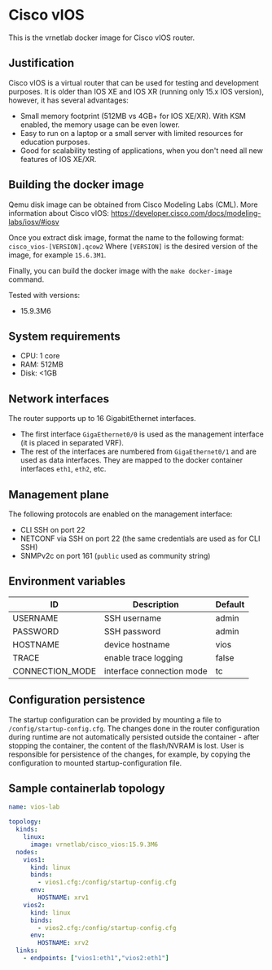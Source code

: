 # Cisco vIOS

This is the vrnetlab docker image for Cisco vIOS router.

## Justification

Cisco vIOS is a virtual router that can be used for testing and development purposes.
It is older than IOS XE and IOS XR (running only 15.x IOS version), however, it has several advantages:

- Small memory footprint (512MB vs 4GB+ for IOS XE/XR). With KSM enabled, the memory usage can be even lower.
- Easy to run on a laptop or a small server with limited resources for education purposes.
- Good for scalability testing of applications, when you don't need all new features of IOS XE/XR.

## Building the docker image

Qemu disk image can be obtained from Cisco Modeling Labs (CML).
More information about Cisco vIOS:
<https://developer.cisco.com/docs/modeling-labs/iosv/#iosv>

Once you extract disk image, format the name to the following format:
`cisco_vios-[VERSION].qcow2`
Where `[VERSION]` is the desired version of the image, for example `15.6.3M1`.

Finally, you can build the docker image with the `make docker-image` command.

Tested with versions:

- 15.9.3M6

## System requirements

- CPU: 1 core
- RAM: 512MB
- Disk: <1GB

## Network interfaces

The router supports up to 16 GigabitEthernet interfaces.

- The first interface `GigaEthernet0/0` is used as the management interface (it is placed in separated VRF).
- The rest of the interfaces are numbered from `GigaEthernet0/1` and are used as data interfaces.
  They are mapped to the docker container interfaces `eth1`, `eth2`, etc.

## Management plane

The following protocols are enabled on the management interface:

- CLI SSH on port 22
- NETCONF via SSH on port 22 (the same credentials are used as for CLI SSH)
- SNMPv2c on port 161 (`public` used as community string)

## Environment variables

| ID              | Description               | Default    |
|-----------------|---------------------------|------------|
| USERNAME        | SSH username              | admin      |
| PASSWORD        | SSH password              | admin      |
| HOSTNAME        | device hostname           | vios       |
| TRACE           | enable trace logging      | false      |
| CONNECTION_MODE | interface connection mode | tc         |

## Configuration persistence

The startup configuration can be provided by mounting a file to `/config/startup-config.cfg`.
The changes done in the router configuration during runtime are not automatically persisted outside
the container - after stopping the container, the content of the flash/NVRAM is lost.
User is responsible for persistence of the changes, for example, by copying the configuration
to mounted startup-configuration file.

## Sample containerlab topology

```yaml
name: vios-lab

topology:
  kinds:
    linux:
      image: vrnetlab/cisco_vios:15.9.3M6
  nodes:
    vios1:
      kind: linux
      binds:
        - vios1.cfg:/config/startup-config.cfg
      env:
        HOSTNAME: xrv1
    vios2:
      kind: linux
      binds:
        - vios2.cfg:/config/startup-config.cfg
      env:
        HOSTNAME: xrv2
  links:
    - endpoints: ["vios1:eth1","vios2:eth1"]
```
